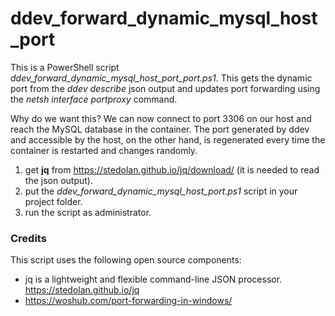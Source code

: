 # ddev_forward_dynamic_mysql_host_port
This is a PowerShell script _ddev_forward_dynamic_mysql_host_port_port.ps1_.
This gets the dynamic port from the _ddev describe_ json output and 
updates port forwarding using the _netsh interface portproxy_ command.

Why do we want this? We can now connect to port 3306 on our host and reach the MySQL database in the container.
The port generated by ddev and accessible by the host, on the other hand, is regenerated every time the container is restarted and changes randomly.

1. get **jq** from https://stedolan.github.io/jq/download/ (it is needed to read the json output).
2. put the _ddev_forward_dynamic_mysql_host_port.ps1_ script in your project folder.
3. run the script as administrator.

### Credits
This script uses the following open source components:
* jq is a lightweight and flexible command-line JSON processor. https://stedolan.github.io/jq
* https://woshub.com/port-forwarding-in-windows/
